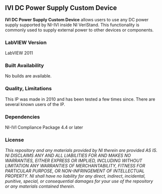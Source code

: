 ## IVI DC Power Supply Custom Device ##

**IVI DC Power Supply Custom Device** allows users to use any DC power supply supported by NI-IVI inside NI VeriStand.  This functionality is commonly used to supply external power to other devices or components.

### LabVIEW Version ###

LabVIEW 2011

### Built Availability ###

No builds are available.

### Quality, Limitations ###

This IP was made in 2010 and has been tested a few times since. There are several known users of the IP.

### Dependencies ###

NI-IVI Compliance Package 4.4 or later

### License ###

*This repository and any materials provided by NI therein are provided AS IS. NI DISCLAIMS ANY AND ALL LIABILITIES FOR AND MAKES NO WARRANTIES, EITHER EXPRESS OR IMPLIED, INCLUDING WITHOUT LIMITATION ANY WARRANTIES OF MERCHANTABILITY, FITNESS FOR  PARTICULAR PURPOSE, OR NON-INFRINGEMENT OF INTELLECTUAL PROPERTY. NI shall have no liability for any direct, indirect, incidental, punitive, special, or consequential damages for your use of the repository or any materials contained therein.*
